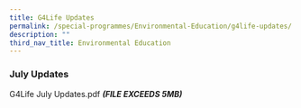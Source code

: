 ```yaml
---
title: G4Life Updates
permalink: /special-programmes/Environmental-Education/g4life-updates/
description: ""
third_nav_title: Environmental Education
---
```

### **July Updates**

G4Life July Updates.pdf ***(FILE EXCEEDS 5MB)***